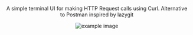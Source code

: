 <div align="center">

A simple terminal UI for making HTTP Request calls using Curl. 
Alternative to Postman
inspired by lazygit
<br/>

![example image](https://github.com/Jorgexyx/LazyCurl/blob/main/example.png)
